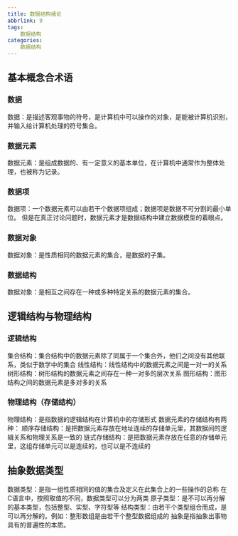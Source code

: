 ```yaml
---
title: 数据结构绪论
abbrlink: 9
tags: 
    数据结构
categories:
    数据结构
---
```


## 基本概念合术语

### 数据

数据：是描述客观事物的符号，是计算机中可以操作的对象，是能被计算机识别，并输入给计算机处理的符号集合。

### 数据元素

数据元素：是组成数据的、有一定意义的基本单位，在计算机中通常作为整体处理，也被称为记录。

### 数据项

数据项：一个数据元素可以由若干个数据项组成；数据项是数据不可分割的最小单位。
但是在真正讨论问题时，数据元素才是数据结构中建立数据模型的着眼点。

### 数据对象

数据对象：是性质相同的数据元素的集合，是数据的子集。

### 数据结构

数据对象：是相互之间存在一种或多种特定关系的数据元素的集合。

## 逻辑结构与物理结构

### 逻辑结构

集合结构：集合结构中的数据元素除了同属于一个集合外，他们之间没有其他联系，类似于数学中的集合
线性结构：线性结构中的数据元素之间是一对一的关系
树形结构：树形结构的数据元素之间存在一种一对多的层次关系
图形结构：图形结构之间的数据元素是多对多的关系

### 物理结构（存储结构）

物理结构：是指数据的逻辑结构在计算机中的存储形式
数据元素的存储结构有两种：
顺序存储结构：是把数据元素存放在地址连续的存储单元里，其数据间的逻辑关系和物理关系是一致的
链式存储结构：是把数据元素存放在任意的存储单元里，这组存储单元可以是连续的，也可以是不连续的

## 抽象数据类型

数据类型：是指一组性质相同的值的集合及定义在此集合上的一些操作的总称
在C语言中，按照取值的不同，数据类型可以分为两类
原子类型：是不可以再分解的基本类型，包括整型、实型、字符型等
结构类型：由若干个类型组合而成，是可以再分解的。例如：整形数组是由若干个整型数据组成的
抽象是指抽象出事物具有的普遍性的本质。
